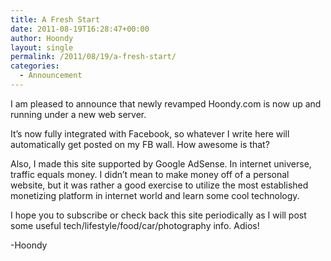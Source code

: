 ```yaml
---
title: A Fresh Start
date: 2011-08-19T16:28:47+00:00
author: Hoondy
layout: single
permalink: /2011/08/19/a-fresh-start/
categories:
  - Announcement
---
```

I am pleased to announce that newly revamped Hoondy.com is now up and running under a new web server.

It&#8217;s now fully integrated with Facebook, so whatever I write here will automatically get posted on my FB wall. How awesome is that?

Also, I made this site supported by Google AdSense. In internet universe, traffic equals money. I didn&#8217;t mean to make money off of a personal website, but it was rather a good exercise to utilize the most established monetizing platform in internet world and learn some cool technology.

I hope you to subscribe or check back this site periodically as I will post some useful tech/lifestyle/food/car/photography info. Adios!

-Hoondy
